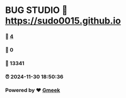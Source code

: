 # BUG STUDIO :link: https://sudo0015.github.io 
### :page_facing_up: [4](https://sudo0015.github.io/tag.html) 
### :speech_balloon: 0 
### :hibiscus: 13341 
### :alarm_clock: 2024-11-30 18:50:36 
### Powered by :heart: [Gmeek](https://github.com/Meekdai/Gmeek)
